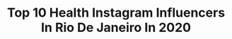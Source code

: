 ---
title: Top 10 Health Instagram Influencers In Rio De Janeiro In 2020
description: >-
  Find top health Instagram influencers in Rio De Janeiro in 2020. Most popular hashtags: #stayhome #emcasa #love #saude.
platform: Instagram
profiles:
  - username: "beatrix_amaral"
    fullname: >-
      Beatriz Amaral
    location: "Brazil"
    followers: 26786
    engagement: 282
    commentsToLikes: 0.043672
    id: ck6tr4v3ywxz10j71aac4a9uz
    verified: false
    hashtags: "#carnaval2020, #agarrei, #calma, #chanical"
  - username: "ceciliakerche"
    fullname: >-
      Cecilia Kerche
    location: "Brazil"
    followers: 22051
    engagement: 533
    commentsToLikes: 0.028078
    id: ck5cg4xjzo6230i11nfazv441
    verified: false
    hashtags: "#dance, #aliciaalonso, #vida, #feliznatal"
  - username: "laisgoomes"
    fullname: >-
      Laís Gomes
    location: "Brazil"
    followers: 8164
    engagement: 670
    commentsToLikes: 0.025056
    id: ck6u9fvpwxbku0j71mwv0gdqj
    verified: false
    hashtags: "#boatsea, #thebest, #insta, #brazil"
  - username: "kawanacartier"
    fullname: >-
      Kawana Cartier
    location: "Brazil"
    followers: 7604
    engagement: 1144
    commentsToLikes: 0.052775
    id: ck8t6keagdysr0j78itn9wpvj
    verified: false
    hashtags: "#ponza, #2mesesposparto, #agachamento, #cinturafina"
  - username: "lugunz"
    fullname: >-
      Luiz
    location: "Brazil"
    followers: 15473
    engagement: 438
    commentsToLikes: 0.044579
    id: ckaoswsdgtdh00i78czxj8hev
    verified: false
    hashtags: "#birthday, #tourism, #capetown, #nature"
  - username: "godofredo_depompom"
    fullname: >-
      Godofredo, o Marreco de Pompom
    location: "Brazil"
    followers: 8430
    engagement: 554
    commentsToLikes: 0.014402
    id: ck13amrytr55q0i19hdqlmpv9
    verified: false
    hashtags: "#papel, #frutas, #fruits, #almo"
  - username: "alicetrewinnard"
    fullname: >-
      Alice Trewinnard
    location: "Brazil"
    followers: 216196
    engagement: 950
    commentsToLikes: 0.036389
    id: ck134v13sybqz0i19a00owtxx
    verified: true
    hashtags: "#hairstyles, #hairvideos, #cas, #diadam"
  - username: "hathane"
    fullname: >-
      Hathane Rezende
    location: "Brazil"
    followers: 28794
    engagement: 625
    commentsToLikes: 0.888117
    id: ck0tvwqw1d4en0i19or1md6x8
    verified: false
    hashtags: "#nomakeup, #charth, #fashion, #inspiration"
  - username: "rodolfo_rachid"
    fullname: >-
      Rodolfo Rachid
    location: "Brazil"
    followers: 5184
    engagement: 1666
    commentsToLikes: 0.064220
    id: ckap305te12km0i78sq00gpvh
    verified: false
    hashtags: "#quarenteners, #menstyle, #tbt, #gymaddict"
  - username: "larissalunav"
    fullname: >-
      Larissa Luna
    location: "Brazil"
    followers: 28897
    engagement: 474
    commentsToLikes: 0.069976
    id: ck5zqic7aunjm0i14hf5fap9x
    verified: false
    hashtags: "#esperan, #emcasa, #bdaygirl, #treinolivre"
---